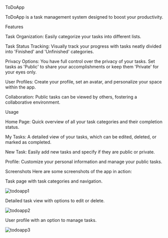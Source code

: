 ToDoApp

ToDoApp is a task management system designed to boost your productivity.

Features

Task Organization: Easily categorize your tasks into different lists.

Task Status Tracking: Visually track your progress with tasks neatly divided into 'Finished' and 'Unfinished' categories.

Privacy Options: You have full control over the privacy of your tasks. Set tasks as 'Public' to share your accomplishments or keep them 'Private' for your eyes only.

User Profiles: Create your profile, set an avatar, and personalize your space within the app.

Collaboration: Public tasks can be viewed by others, fostering a collaborative environment.

Usage

Home Page: Quick overview of all your task categories and their completion status.

My Tasks: A detailed view of your tasks, which can be edited, deleted, or marked as completed.

New Task: Easily add new tasks and specify if they are public or private.

Profile: Customize your personal information and manage your public tasks.

Screenshots
Here are some screenshots of the app in action:

Task page with task categories and navigation.

![todoapp1](https://github.com/gurjika/todo/assets/109608546/a3c4636f-031f-4f81-b3d2-385d86f8e142)


Detailed task view with options to edit or delete.

![todoapp2](https://github.com/gurjika/todo/assets/109608546/d98af8a3-e401-47bc-8c1c-bc399ff0ab4d)

User profile with an option to manage tasks.

![todoapp3](https://github.com/gurjika/todo/assets/109608546/529dabd8-fd26-4368-a326-3492a236fb9f)

